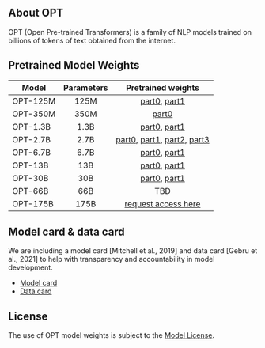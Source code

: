 ## About OPT
OPT (Open Pre-trained Transformers) is a family of NLP models trained on billions of tokens of text obtained from the internet.

## Pretrained Model Weights
| Model    | Parameters |                                                                                                                                                                   Pretrained weights                                                                                                                                                                   |
|----------|:----------:|:------------------------------------------------------------------------------------------------------------------------------------------------------------------------------------------------------------------------------------------------------------------------------------------------------------------------------------------------------:|
| OPT-125M |    125M    |                                                                                       [part0](https://dl.fbaipublicfiles.com/opt/v1_20220502/125m/reshard-model_part-0.pt), [part1](https://dl.fbaipublicfiles.com/opt/v1_20220502/125m/reshard-model_part-1.pt)                                                                                       |
| OPT-350M |    350M    |                                                                                                                                        [part0](https://dl.fbaipublicfiles.com/opt/v1_20220502/350m/reshard.pt)                                                                                                                                         |
| OPT-1.3B |    1.3B    |                                                                                       [part0](https://dl.fbaipublicfiles.com/opt/v1_20220502/1.3b/reshard-model_part-0.pt), [part1](https://dl.fbaipublicfiles.com/opt/v1_20220502/1.3b/reshard-model_part-1.pt)                                                                                       |
| OPT-2.7B |    2.7B    | [part0](https://dl.fbaipublicfiles.com/opt/v1_20220502/2.7b/reshard-model_part-0.pt), [part1](https://dl.fbaipublicfiles.com/opt/v1_20220502/2.7b/reshard-model_part-1.pt), [part2](https://dl.fbaipublicfiles.com/opt/v1_20220502/2.7b/reshard-model_part-2.pt), [part3](https://dl.fbaipublicfiles.com/opt/v1_20220502/2.7b/reshard-model_part-3.pt) |
| OPT-6.7B |    6.7B    |                                                                                       [part0](https://dl.fbaipublicfiles.com/opt/v1_20220502/6.7b/reshard-model_part-0.pt), [part1](https://dl.fbaipublicfiles.com/opt/v1_20220502/6.7b/reshard-model_part-1.pt)                                                                                       |
| OPT-13B  |    13B     |                                                                                        [part0](https://dl.fbaipublicfiles.com/opt/v1_20220502/13b/reshard-model_part-0.pt), [part1](https://dl.fbaipublicfiles.com/opt/v1_20220502/13b/reshard-model_part-1.pt)                                                                                        |
| OPT-30B  |    30B     |                                                                                        [part0](https://dl.fbaipublicfiles.com/opt/v1_20220502/30b/reshard-model_part-0.pt), [part1](https://dl.fbaipublicfiles.com/opt/v1_20220502/30b/reshard-model_part-1.pt)                                                                                        |
| OPT-66B  |    66B     |                                                                                                                                                                          TBD                                                                                                                                                                           |
| OPT-175B |    175B    |                                                                                                                                               [request access here](https://forms.gle/BDB2i44QwCr2mCJN6)                                                                                                                                               |


## Model card & data card
We are including a model card [Mitchell et al., 2019] and data card [Gebru et al., 2021] to help with transparency and accountability in model development.
* [Model card](./model_card.md) 
* [Data card](./data_card.md)


## License
The use of OPT model weights is subject to the [Model License](./MODEL_LICENSE.md).

